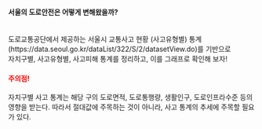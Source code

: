 
<h4>서울의 도로안전은 어떻게 변해왔을까?</h4>
<br>도로교통공단에서 제공하는 서울시 교통사고 현황 (사고유형별) 통계(https://data.seoul.go.kr/dataList/322/S/2/datasetView.do)를 기반으로
<br>자치구별, 사고유형별, 사고피해 통계를 정리하고, 이를 그래프로 확인해 보자!

<h4><span style="color:red">주의점!</span></h4> 
자치구별 사고 통계는 해당 구의 도로면적, 도로통행량, 생활인구, 도로인프라수준 등의 영향을 받는다. 따라서 절대값에 주목하는 것이 아니라, 사고 통계의 추세에 주목할 필요가 있다.


